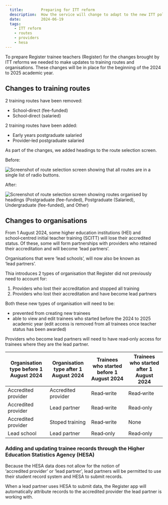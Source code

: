 ```yaml
---
  title:        Preparing for ITT reform
  description:  How the service will change to adapt to the new ITT policy
  date:         2024-06-19
  tags:
    - ITT reform
    - routes
    - providers
    - hesa
---
```


To prepare Register trainee teachers (Register) for the changes brought by ITT reforms we needed to make updates to training routes and organisations. These changes will be in place for the beginning of the 2024 to 2025 academic year.

## Changes to training routes

2 training routes have been removed:

- School&#8209;direct (fee-funded)
- School&#8209;direct (salaried)

2 training routes have been added:

- Early years postgraduate salaried
- Provider&#8209;led postgraduate salaried

As part of the changes, we added headings to the route selection screen.

Before:

![Screenshot of route selection screen showing that all routes are in a single list of radio buttons.](01-route-selection-before.png)

After:

![Screenshot of route selection screen showing routes organised by headings (Postgraduate (fee-funded), Postgraduate (Salaried), Undergraduate (fee-funded), and Other)](02-route-selection-after.png)

## Changes to organisations

From 1 August 2024, some higher education institutions (HEI) and school&#8209;centred initial teacher training (SCITT) will lose their accredited status. Of these, some will form partnerships with providers who retained their accreditation and will become ‘lead&nbsp;partners’.

Organisations that were ‘lead&nbsp;schools’, will now also be known as ‘lead&nbsp;partners’.

Thia introduces 2 types of organisation that Register did not previously need to account for:

1. Providers who lost their accreditation and stopped all training
2. Providers who lost their accreditation and have become lead partners

Both these new types of organisation will need to be:

- prevented from creating new trainees
- able to view and edit trainees who started before the 2024 to 2025 academic year (edit access is removed from all trainees once teacher status has been awarded)

Providers who become lead partners will need to have read&#8209;only access for trainees where they are the lead partner.

| Organisation type before 1 August 2024 | Organisation type after 1 August 2024 | Trainees who started before 1 August 2024 | Trainees who started after 1 August 2024 |
|---------------------|---------------------|------------------|------------------|
| Accredited provider | Accredited provider | Read&#8209;write | Read&#8209;write |
| Accredited provider | Lead partner        | Read&#8209;write | Read&#8209;only  |
| Accredited provider | Stoped training     | Read&#8209;write | None             |
| Lead school         | Lead partner        | Read&#8209;only  | Read&#8209;only  |

### Adding and updating trainee records through the Higher Education Statistics Agency (HESA)

Because the HESA data does not allow for the notion of ‘accredited&nbsp;provider’ or ‘lead&nbsp;partner’, lead&nbsp;partners will be permitted to use their student record system and HESA to submit records.

When a lead&nbsp;partner uses HESA to submit data, the Register app will automatically attribute records to the accredited&nbsp;provider the lead&nbsp;partner is working with.
